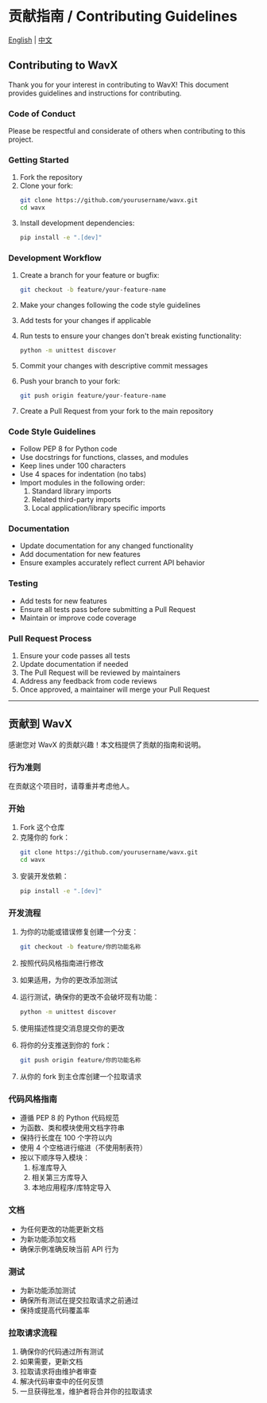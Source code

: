 # 贡献指南 / Contributing Guidelines

[English](#contributing-to-wavx) | [中文](#贡献到-wavx)

## Contributing to WavX

Thank you for your interest in contributing to WavX! This document provides guidelines and instructions for contributing.

### Code of Conduct

Please be respectful and considerate of others when contributing to this project.

### Getting Started

1. Fork the repository
2. Clone your fork:
   ```bash
   git clone https://github.com/yourusername/wavx.git
   cd wavx
   ```
3. Install development dependencies:
   ```bash
   pip install -e ".[dev]"
   ```

### Development Workflow

1. Create a branch for your feature or bugfix:
   ```bash
   git checkout -b feature/your-feature-name
   ```

2. Make your changes following the code style guidelines

3. Add tests for your changes if applicable

4. Run tests to ensure your changes don't break existing functionality:
   ```bash
   python -m unittest discover
   ```

5. Commit your changes with descriptive commit messages

6. Push your branch to your fork:
   ```bash
   git push origin feature/your-feature-name
   ```

7. Create a Pull Request from your fork to the main repository

### Code Style Guidelines

- Follow PEP 8 for Python code
- Use docstrings for functions, classes, and modules
- Keep lines under 100 characters
- Use 4 spaces for indentation (no tabs)
- Import modules in the following order:
  1. Standard library imports
  2. Related third-party imports
  3. Local application/library specific imports

### Documentation

- Update documentation for any changed functionality
- Add documentation for new features
- Ensure examples accurately reflect current API behavior

### Testing

- Add tests for new features
- Ensure all tests pass before submitting a Pull Request
- Maintain or improve code coverage

### Pull Request Process

1. Ensure your code passes all tests
2. Update documentation if needed
3. The Pull Request will be reviewed by maintainers
4. Address any feedback from code reviews
5. Once approved, a maintainer will merge your Pull Request

---

## 贡献到 WavX

感谢您对 WavX 的贡献兴趣！本文档提供了贡献的指南和说明。

### 行为准则

在贡献这个项目时，请尊重并考虑他人。

### 开始

1. Fork 这个仓库
2. 克隆你的 fork：
   ```bash
   git clone https://github.com/yourusername/wavx.git
   cd wavx
   ```
3. 安装开发依赖：
   ```bash
   pip install -e ".[dev]"
   ```

### 开发流程

1. 为你的功能或错误修复创建一个分支：
   ```bash
   git checkout -b feature/你的功能名称
   ```

2. 按照代码风格指南进行修改

3. 如果适用，为你的更改添加测试

4. 运行测试，确保你的更改不会破坏现有功能：
   ```bash
   python -m unittest discover
   ```

5. 使用描述性提交消息提交你的更改

6. 将你的分支推送到你的 fork：
   ```bash
   git push origin feature/你的功能名称
   ```

7. 从你的 fork 到主仓库创建一个拉取请求

### 代码风格指南

- 遵循 PEP 8 的 Python 代码规范
- 为函数、类和模块使用文档字符串
- 保持行长度在 100 个字符以内
- 使用 4 个空格进行缩进（不使用制表符）
- 按以下顺序导入模块：
  1. 标准库导入
  2. 相关第三方库导入
  3. 本地应用程序/库特定导入

### 文档

- 为任何更改的功能更新文档
- 为新功能添加文档
- 确保示例准确反映当前 API 行为

### 测试

- 为新功能添加测试
- 确保所有测试在提交拉取请求之前通过
- 保持或提高代码覆盖率

### 拉取请求流程

1. 确保你的代码通过所有测试
2. 如果需要，更新文档
3. 拉取请求将由维护者审查
4. 解决代码审查中的任何反馈
5. 一旦获得批准，维护者将合并你的拉取请求 